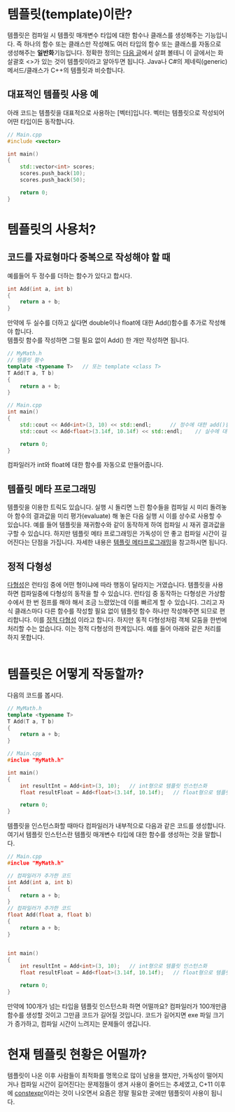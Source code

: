 # 템플릿(template)이란?

템플릿은 컴파일 시 템플릿 매개변수 타입에 대한 함수나 클래스를 생성해주는 기능입니다.
즉 하나의 함수 또는 클래스만 작성해도 여러 타입의 함수 또는 클래스를 자동으로 생성해주는 **일반화**기능입니다.
정확한 정의는 [다음 글]()에서 살펴 볼테니 이 글에서는 화살괄호 \<\>가 있는 것이 템플릿이라고 알아두면 됩니다. 
Java나 C#의 제네릭(generic) 메서드/클래스가 C++의 템플릿과 비슷합니다.


## 대표적인 템플릿 사용 예 

아래 코드는 템플릿을 대표적으로 사용하는 [벡터]입니다.
벡터는 템플릿으로 작성되어 어떤 타입이든 동작합니다. 

```c++
// Main.cpp
#include <vector>

int main()
{
    std::vector<int> scores;
    scores.push_back(10);
    scores.push_back(50);

    return 0;
}
```   

# 템플릿의 사용처?

## 코드를 자료형마다 중복으로 작성해야 할 때
예를들어 두 정수를 더하는 함수가 있다고 합시다.

```c++
int Add(int a, int b)
{
    return a + b;
}
```

만약에 두 실수를 더하고 싶다면 double이나 float에 대한 Add()함수를 추가로 작성해야 합니다.   
템플릿 함수를 작성하면 그럴 필요 없이 Add() 한 개만 작성하면 됩니다.

```c++
// MyMath.h
// 템플릿 함수
template <typename T>   // 또는 template <class T>
T Add(T a, T b)
{
    return a + b;
}

// Main.cpp
int main()
{
    std::cout << Add<int>(3, 10) << std::endl;      // 정수에 대한 add()함수
    std::cout << Add<float>(3.14f, 10.14f) << std::endl;    // 실수에 대한 add() 함수

    return 0;
}
```

컴파일러가 int와 float에 대한 함수를 자동으로 만들어줍니다.

## 템플릿 메타 프로그래밍
템플릿을 이용한 트릭도 있습니다.
실행 시 돌리면 느린 함수들을 컴파일 시 미리 돌려놓아 함수의 결과값을 미리 평가(evaluate) 해 놓은 다음
실행 시 이를 상수로 사용할 수 있습니다.
예를 들어 템플릿을 재귀함수와 같이 동작하게 하여 컴파일 시 재귀 결과값을 구할 수 있습니다.
하지만 템플릿 메타 프로그래밍은 가독성이 안 좋고 컴파일 시간이 길어진다는 단점을 가집니다.
자세한 내용은 [템플릿 메타프로그래밍]()을 참고하시면 됩니다.

## 정적 다형성
[다형성]()은 런타임 중에 어떤 형이냐에 따라 행동이 달라지는 거였습니다.
템플릿을 사용하면 컴파일중에 다형성의 동작을 할 수 있습니다.
런타임 중 동작하는 다형성은 가상함수에서 한 번 점프를 해야 해서 조금 느렸었는데 이를 빠르게 할 수 있습니다. 
그리고 자식 클래스마다 다른 함수를 작성할 필요 없이 템플릿 함수 하나만 작성해주면 되므로 편리합니다. 
이를 [정적 다형성](https://wikidocs.net/494) 이라고 합니다. 
하지만 동적 다형성처럼 객체 모둠을 한번에 처리할 수는 없습니다. 이는 정적 다형성의 한계입니다.
예를 들어 아래와 같은 처리를 하지 못합니다.
```c++

```

# 템플릿은 어떻게 작동할까?

다음의 코드를 봅시다.

```c++
// MyMath.h
template <typename T>
T Add(T a, T b)
{
    return a + b;
}
```
```c++
// Main.cpp
#inclue "MyMath.h"

int main()
{
    int resultInt = Add<int>(3, 10);   // int형으로 템플릿 인스턴스화
    float resultFloat = Add<float>(3.14f, 10.14f);   // float형으로 템플릿 인스턴스화

    return 0;
}
```

템플릿을 인스턴스화할 때마다 컴파일러가 내부적으로 다음과 같은 코드를 생성합니다.
여기서 템플릿 인스턴스란 템플릿 매개변수 타입에 대한 함수를 생성하는 것을 말합니다. 

```c++
// Main.cpp
#inclue "MyMath.h"

// 컴파일러가 추가한 코드 
int Add(int a, int b) 
{
    return a + b;
}
// 컴파일러가 추가한 코드 
float Add(float a, float b)
{
    return a + b;
}


int main()
{
    int resultInt = Add<int>(3, 10);   // int형으로 템플릿 인스턴스화
    float resultFloat = Add<float>(3.14f, 10.14f);   // float형으로 템플릿 인스턴스화

    return 0;
}
```

만약에 100개가 넘는 타입을 템플릿 인스턴스화 하면 어떨까요?
컴파일러가 100개만큼 함수를 생성할 것이고 그만큼 코드가 길어질 것입니다.
코드가 길어지면 exe 파일 크기가 증가하고, 컴파일 시간이 느려지는 문제들이 생깁니다. 


# 현재 템플릿 현황은 어떨까?

템플릿이 나온 이후 사람들이 최적화를 명목으로 많이 남용을 했지만,
가독성이 떨어지거나 컴파일 시간이 길어진다는 문제점들이 생겨 사용이 줄어드는 추세였고,
C+11 이후에 [constexpr]()이라는 것이 나오면서 요즘은 정말 필요한 곳에만 템플릿이 사용이 됩니다.  